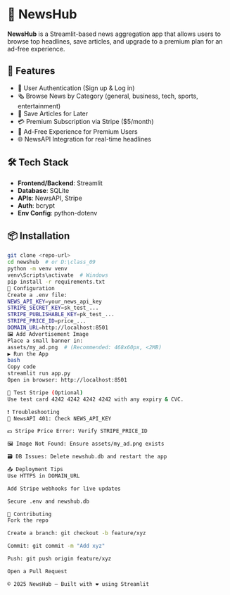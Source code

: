 # 📰 NewsHub

**NewsHub** is a Streamlit-based news aggregation app that allows users to browse top headlines, save articles, and upgrade to a premium plan for an ad-free experience.

## 🚀 Features

- 🔐 User Authentication (Sign up & Log in)
- 🗞️ Browse News by Category (general, business, tech, sports, entertainment)
- 💾 Save Articles for Later
- 💳 Premium Subscription via Stripe ($5/month)
- 🚫 Ad-Free Experience for Premium Users
- 🌐 NewsAPI Integration for real-time headlines

## 🛠️ Tech Stack

- **Frontend/Backend**: Streamlit
- **Database**: SQLite
- **APIs**: NewsAPI, Stripe
- **Auth**: bcrypt
- **Env Config**: python-dotenv

## 📦 Installation

```bash
git clone <repo-url>
cd newshub  # or D:\class_09
python -m venv venv
venv\Scripts\activate  # Windows
pip install -r requirements.txt
🔑 Configuration
Create a .env file:
NEWS_API_KEY=your_news_api_key
STRIPE_SECRET_KEY=sk_test_...
STRIPE_PUBLISHABLE_KEY=pk_test_...
STRIPE_PRICE_ID=price_...
DOMAIN_URL=http://localhost:8501
🖼️ Add Advertisement Image
Place a small banner in:
assets/my_ad.png  # (Recommended: 468x60px, <2MB)
▶️ Run the App
bash
Copy code
streamlit run app.py
Open in browser: http://localhost:8501

🧪 Test Stripe (Optional)
Use test card 4242 4242 4242 4242 with any expiry & CVC.

❗ Troubleshooting
🔑 NewsAPI 401: Check NEWS_API_KEY

💵 Stripe Price Error: Verify STRIPE_PRICE_ID

🖼️ Image Not Found: Ensure assets/my_ad.png exists

🗃️ DB Issues: Delete newshub.db and restart the app

📤 Deployment Tips
Use HTTPS in DOMAIN_URL

Add Stripe webhooks for live updates

Secure .env and newshub.db

🤝 Contributing
Fork the repo

Create a branch: git checkout -b feature/xyz

Commit: git commit -m "Add xyz"

Push: git push origin feature/xyz

Open a Pull Request

© 2025 NewsHub — Built with ❤️ using Streamlit
